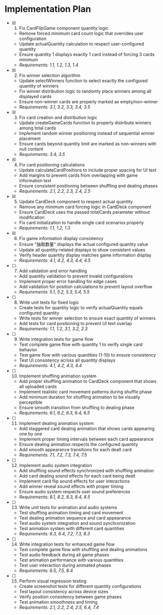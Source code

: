 # Implementation Plan

- [x] 1. Fix CardFlipGame component quantity logic





  - Remove forced minimum card count logic that overrides user configuration
  - Update actualQuantity calculation to respect user-configured quantity
  - Ensure quantity 1 displays exactly 1 card instead of forcing 3 cards minimum
  - _Requirements: 1.1, 1.2, 1.3, 1.4_

- [x] 2. Fix winner selection algorithm


  - Update selectWinners function to select exactly the configured quantity of winners
  - Fix winner distribution logic to randomly place winners among all displayed cards
  - Ensure non-winner cards are properly marked as empty/non-winner
  - _Requirements: 3.1, 3.2, 3.3, 3.4, 3.5_

- [x] 3. Fix card creation and distribution logic

  - Update createGameCards function to properly distribute winners among total cards
  - Implement random winner positioning instead of sequential winner placement
  - Ensure cards beyond quantity limit are marked as non-winners with null content
  - _Requirements: 3.4, 3.5_

- [x] 4. Fix card positioning calculations


  - Update calculateCardPositions to include proper spacing for UI text
  - Add margins to prevent cards from overlapping with game information text
  - Ensure consistent positioning between shuffling and dealing phases
  - _Requirements: 2.1, 2.2, 2.3, 2.4, 2.5_




- [x] 5. Update CardDeck component to respect actual quantity















  - Remove any minimum card forcing logic in CardDeck component
  - Ensure CardDeck uses the passed totalCards parameter without modification
  - Fix card initialization to handle single card scenarios properly
  - _Requirements: 1.1, 1.2, 1.3_

- [x] 6. Fix game information display consistency








  - Ensure "抽取数量" displays the actual configured quantity value
  - Update all quantity-related displays to show consistent values
  - Verify header quantity display matches game information display
  - _Requirements: 4.1, 4.2, 4.3, 4.4, 4.5_

- [ ] 7. Add validation and error handling
  - Add quantity validation to prevent invalid configurations
  - Implement proper error handling for edge cases
  - Add validation for position calculations to prevent layout overflow
  - _Requirements: 5.1, 5.2, 5.3, 5.4, 5.5_

- [ ] 8. Write unit tests for fixed logic
  - Create tests for quantity logic to verify actualQuantity equals configured quantity
  - Write tests for winner selection to ensure exact quantity of winners
  - Add tests for card positioning to prevent UI text overlap
  - _Requirements: 1.1, 1.2, 3.1, 3.2, 2.3_

- [ ] 9. Write integration tests for game flow
  - Test complete game flow with quantity 1 to verify single card behavior
  - Test game flow with various quantities (1-10) to ensure consistency
  - Test UI consistency across all quantity displays
  - _Requirements: 4.1, 4.2, 4.3, 4.4_

- [ ] 10. Implement shuffling animation system






































  - Add proper shuffling animation to CardDeck component that shows all uploaded cards
  - Implement realistic card movement patterns during shuffle phase
  - Add minimum duration for shuffling animation to be visually perceptible
  - Ensure smooth transition from shuffling to dealing phase
  - _Requirements: 6.1, 6.2, 6.3, 6.4, 6.5_

- [ ] 11. Implement dealing animation system


  - Add staggered card dealing animation that shows cards appearing one by one
  - Implement proper timing intervals between each card appearance
  - Ensure dealing animation respects the configured quantity
  - Add smooth appearance transitions for each dealt card
  - _Requirements: 7.1, 7.2, 7.3, 7.4, 7.5_

- [ ] 12. Implement audio system integration
  - Add shuffling sound effects synchronized with shuffling animation
  - Add card dealing sound effects for each card being dealt
  - Implement card flip sound effects for user interactions
  - Add winner reveal sound effects with proper timing
  - Ensure audio system respects user sound preferences
  - _Requirements: 8.1, 8.2, 8.3, 8.4, 8.5_

- [ ] 13. Write unit tests for animation and audio systems
  - Test shuffling animation timing and card movement
  - Test dealing animation sequence and card appearance
  - Test audio system integration and sound synchronization
  - Test animation system with different card quantities
  - _Requirements: 6.3, 6.4, 7.2, 7.3, 8.3_

- [ ] 14. Write integration tests for enhanced game flow
  - Test complete game flow with shuffling and dealing animations
  - Test audio feedback during all game phases
  - Test animation performance with various quantities
  - Test user interaction during animated phases
  - _Requirements: 6.5, 7.5, 8.4_

- [ ] 15. Perform visual regression testing
  - Create screenshot tests for different quantity configurations
  - Test layout consistency across device sizes
  - Verify position consistency between game phases
  - Test animation smoothness and timing
  - _Requirements: 2.1, 2.2, 2.4, 2.5, 6.4, 7.4_